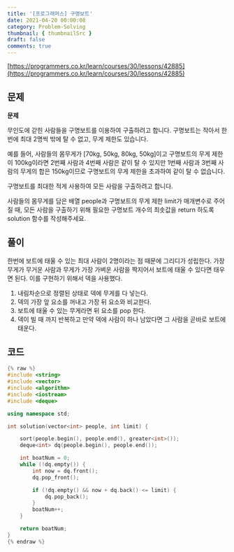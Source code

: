 ```yaml
---
title: '[프로그래머스] 구명보트'
date: 2021-04-20 00:00:08
category: Problem-Solving
thumbnail: { thumbnailSrc }
draft: false
comments: true
---
```


[https://programmers.co.kr/learn/courses/30/lessons/42885](https://programmers.co.kr/learn/courses/30/lessons/42885)

## 문제

**문제**<br>

무인도에 갇힌 사람들을 구명보트를 이용하여 구출하려고 합니다. 구명보트는 작아서 한 번에 최대 2명씩 밖에 탈 수 없고, 무게 제한도 있습니다.

예를 들어, 사람들의 몸무게가 [70kg, 50kg, 80kg, 50kg]이고 구명보트의 무게 제한이 100kg이라면 2번째 사람과 4번째 사람은 같이 탈 수 있지만 1번째 사람과 3번째 사람의 무게의 합은 150kg이므로 구명보트의 무게 제한을 초과하여 같이 탈 수 없습니다.

구명보트를 최대한 적게 사용하여 모든 사람을 구출하려고 합니다.

사람들의 몸무게를 담은 배열 people과 구명보트의 무게 제한 limit가 매개변수로 주어질 때, 모든 사람을 구출하기 위해 필요한 구명보트 개수의 최솟값을 return 하도록 solution 함수를 작성해주세요.

## 풀이

한번에 보트에 태울 수 있는 최대 사람이 2명이라는 점 때문에 그리디가 성립한다. 가장 무게가 무거운 사람과 무게가 가장 가벼운 사람을 짝지어서 보트에 태울 수 있다면 태우면 된다. 이를 구현하기 위해서 덱을 사용했다.

1. 내림차순으로 정렬된 상태로 덱에 무게를 다 넣는다.
2. 덱의 가장 앞 요소를 꺼내고 가장 뒤 요소와 비교한다.
3. 보트에 태울 수 있는 무게라면 뒤 요소를 pop 한다.
4. 덱이 빌 때 까지 반복하고 만약 덱에 사람이 하나 남았다면 그 사람을 곧바로 보트에 태운다.

## 코드

```cpp
{% raw %}
#include <string>
#include <vector>
#include <algorithm>
#include <iostream>
#include <deque>

using namespace std;

int solution(vector<int> people, int limit) {

    sort(people.begin(), people.end(), greater<int>());
    deque<int> dq(people.begin(), people.end());

    int boatNum = 0;
    while (!dq.empty()) {
        int now = dq.front();
        dq.pop_front();

        if (!dq.empty() && now + dq.back() <= limit) {
            dq.pop_back();
        }
        boatNum++;
    }

    return boatNum;
}
{% endraw %}
```

